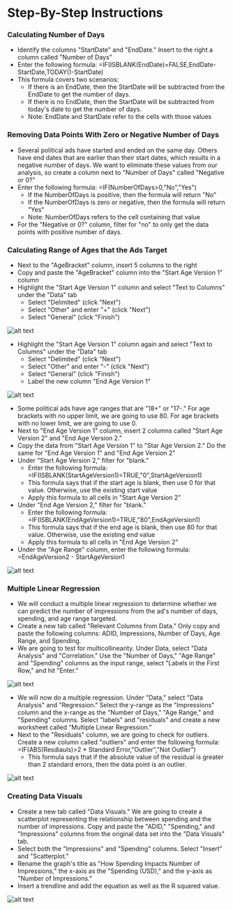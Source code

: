 # Step-By-Step Instructions
### Calculating Number of Days 
- Identify the columns "StartDate" and "EndDate." Insert to the right a column called "Number of Days"
- Enter the following formula: =IF(ISBLANK(EndDate)=FALSE,EndDate-StartDate,TODAY()-StartDate)
- This formula covers two scenarios: 
  -   If there is an EndDate, then the StartDate will be subtracted from the EndDate to get the number of days.
  -   If there is no EndDate, then the StartDate will be subtracted from today's date to get the number of days. 
  - Note: EndDate and StartDate refer to the cells with those values
### Removing Data Points With Zero or Negative Number of Days
- Several political ads have started and ended on the same day. Others have end dates that are earlier than their start dates, which results in a negative number of days. We want to eliminate these values from our analysis, so create a column next to "Number of Days" called "Negative or 0?"
- Enter the following formula: =IF(NumberOfDays>0,"No","Yes")
  - If the NumberOfDays is positive, then the formula will return "No"
  - If the NumberOfDays is zero or negative, then the formula will return "Yes"
  - Note: NumberOfDays refers to the cell containing that value
- For the "Negative or 0?" column, filter for "no" to only get the data points with positive number of days. 
### Calculating Range of Ages that the Ads Target
- Next to the "AgeBracket" column, insert 5 columns to the right
- Copy and paste the "AgeBracket" column into the "Start Age Version 1" column 
- Highlight the "Start Age Version 1" column and select "Text to Columns" under the "Data" tab
  - Select "Delimited" (click "Next")
  - Select "Other" and enter "+" (click "Next")
  - Select "General" (click "Finish")
  
![alt text](https://github.com/Daphne-Tang/Predicting-Impressions-From-Snapchat-Election-Advertising-Data-/blob/master/Step-By-Step%20Instructions%20Screenshots/Screen%20Shot%202020-09-28%20at%206.47.44%20PM.png)
- Highlight the "Start Age Version 1" column again and select "Text to Columns" under the "Data" tab
  - Select "Delimited" (click "Next")
  - Select "Other" and enter "-" (click "Next")
  - Select "General" (click "Finish")
  - Label the new column "End Age Version 1"
  
![alt text](https://github.com/Daphne-Tang/Predicting-Impressions-From-Snapchat-Election-Advertising-Data-/blob/master/Step-By-Step%20Instructions%20Screenshots/Screen%20Shot%202020-09-28%20at%206.49.31%20PM.png)

- Some political ads have age ranges that are "18+" or "17-." For age brackets with no upper limit, we are going to use 80. For age brackets with no lower limit, we are going to use 0. 
- Next to "End Age Version 1" column, insert 2 columns called "Start Age Version 2" and "End Age Version 2." 
- Copy the data from "Start Age Version 1" to "Star Age Version 2." Do the same for "End Age Version 1" and "End Age Version 2"
- Under "Start Age Version 2," filter for "blank." 
  - Enter the following formula: =IF(ISBLANK(StartAgeVersion1)=TRUE,"0",StartAgeVersion1)
  - This formula says that if the start age is blank, then use 0 for that value. Otherwise, use the existing start value
  - Apply this formula to all cells in "Start Age Version 2"
- Under "End Age Version 2," filter for "blank."
  - Enter the following formula: =IF(ISBLANK(EndAgeVersion1)=TRUE,"80",EndAgeVersion1)
  - This formula says that if the end age is blank, then use 80 for that value. Otherwise, use the existing end value
  - Apply this formula to all cells in "End Age Version 2"
- Under the "Age Range" column, enter the following formula: =EndAgeVersion2 - StartAgeVersion1

![alt text](https://github.com/Daphne-Tang/Predicting-Impressions-From-Snapchat-Election-Advertising-Data-/blob/master/Step-By-Step%20Instructions%20Screenshots/Age%20Range.png)

### Multiple Linear Regression
- We will conduct a multiple linear regression to determine whether we can predict the number of impressions from the ad's number of days, spending, and age range targeted. 
- Create a new tab called "Relevant Columns from Data." Only copy and paste the following columns: ADID, Impressions, Number of Days, Age Range, and Spending. 
- We are going to test for multicollinearity. Under Data, select "Data Analysis" and "Correlation." Use the "Number of Days," "Age Range" and "Spending" columns as the input range, select "Labels in the First Row," and hit "Enter." 

![alt text](https://github.com/Daphne-Tang/Predicting-Impressions-From-Snapchat-Election-Advertising-Data-/blob/master/Step-By-Step%20Instructions%20Screenshots/Multicollinearity.png)

- We will now do a multiple regression. Under "Data," select "Data Analysis" and "Regression." Select the y-range as the "Impressions" column and the x-range as the "Number of Days," "Age Range," and "Spending" columns. Select "labels" and "residuals" and create a new worksheet called "Multiple Linear Regression."
- Next to the "Residuals" column, we are going to check for outliers. Create a new column called "outliers" and enter the following formula:
=IF(ABS(Resdiauls)>2 * Standard Error,"Outlier","Not Outlier")
  - This formula says that if the absolute value of the residual is greater than 2 standard errors, then the data point is an outlier. 

![alt text](https://github.com/Daphne-Tang/Predicting-Impressions-From-Snapchat-Election-Advertising-Data-/blob/master/Step-By-Step%20Instructions%20Screenshots/Multiple%20Linear%20Regression.png)
### Creating Data Visuals
- Create a new tab called "Data Visuals." We are going to create a scatterplot representing the relationship between spending and the number of impressions. Copy and paste the "ADID," "Spending," and "Impressions" columns from the original data set into the "Data Visuals" tab.
- Select both the "Impressions" and "Spending" columns. Select "Insert" and "Scatterplot." 
- Rename the graph's title as "How Spending Impacts Number of Impressions," the x-axis as the "Spending (USD)," and the y-axis as "Number of Impressions."
- Insert a trendline and add the equation as well as the R squared value. 

![alt text](https://github.com/Daphne-Tang/Predicting-Impressions-From-Snapchat-Election-Advertising-Data-/blob/master/Step-By-Step%20Instructions%20Screenshots/Data%20Visual.png)
